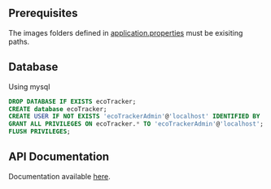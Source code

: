 ## Prerequisites
The images folders defined in [application.properties](src/main/resources/application.properties) must be exisiting paths.

## Database
Using mysql
```sql
DROP DATABASE IF EXISTS ecoTracker;
CREATE database ecoTracker;
CREATE USER IF NOT EXISTS 'ecoTrackerAdmin'@'localhost' IDENTIFIED BY 'admin';
GRANT ALL PRIVILEGES ON ecoTracker.* TO 'ecoTrackerAdmin'@'localhost';
FLUSH PRIVILEGES;
```

## API Documentation
Documentation available [here](http://localhost:8080/swagger-ui/index.html).
